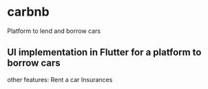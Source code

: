 # carbnb

Platform to lend and borrow cars

## UI implementation in Flutter for a platform to borrow cars

other features:
Rent a car
Insurances
